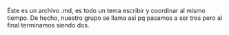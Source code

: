 Éste es un archivo .md, es todo un tema escribir y coordinar al mismo tiempo.
De hecho, nuestro grupo se llama así pq pasamos a ser tres pero al final terminamos siendo dos.

